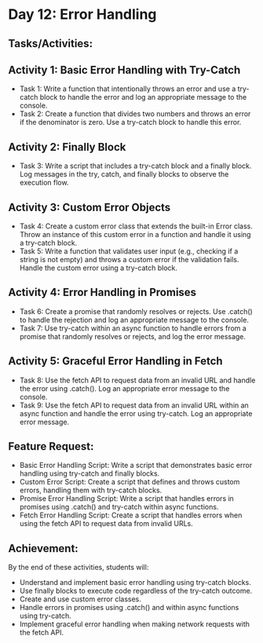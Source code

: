 # Day 12: Error Handling
## Tasks/Activities:
## Activity 1: Basic Error Handling with Try-Catch

- Task 1: Write a function that intentionally throws an error and use a try-catch block to handle the error and log an appropriate message to the console.
- Task 2: Create a function that divides two numbers and throws an error if the denominator is zero. Use a try-catch block to handle this error.
## Activity 2: Finally Block

- Task 3: Write a script that includes a try-catch block and a finally block. Log messages in the try, catch, and finally blocks to observe the execution flow.
## Activity 3: Custom Error Objects

- Task 4: Create a custom error class that extends the built-in Error class. Throw an instance of this custom error in a function and handle it using a try-catch block.
- Task 5: Write a function that validates user input (e.g., checking if a string is not empty) and throws a custom error if the validation fails. Handle the custom error using a try-catch block.
## Activity 4: Error Handling in Promises

- Task 6: Create a promise that randomly resolves or rejects. Use .catch() to handle the rejection and log an appropriate message to the console.
- Task 7: Use try-catch within an async function to handle errors from a promise that randomly resolves or rejects, and log the error message.
## Activity 5: Graceful Error Handling in Fetch

- Task 8: Use the fetch API to request data from an invalid URL and handle the error using .catch(). Log an appropriate error message to the console.
- Task 9: Use the fetch API to request data from an invalid URL within an async function and handle the error using try-catch. Log an appropriate error message.
## Feature Request:
- Basic Error Handling Script: Write a script that demonstrates basic error handling using try-catch and finally blocks.
- Custom Error Script: Create a script that defines and throws custom errors, handling them with try-catch blocks.
- Promise Error Handling Script: Write a script that handles errors in promises using .catch() and try-catch within async functions.
- Fetch Error Handling Script: Create a script that handles errors when using the fetch API to request data from invalid URLs.
## Achievement:
By the end of these activities, students will:

- Understand and implement basic error handling using try-catch blocks.
- Use finally blocks to execute code regardless of the try-catch outcome.
- Create and use custom error classes.
- Handle errors in promises using .catch() and within async functions using try-catch.
- Implement graceful error handling when making network requests with the fetch API.
